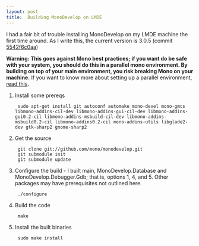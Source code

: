 ```yaml
---
layout: post
title:  Building MonoDevelop on LMDE 
---
```


I had a fair bit of trouble installing MonoDevelop on my LMDE machine the first time around. As I write this, the current version is 3.0.5 (commit [5542f6c0aa](https://github.com/mono/monodevelop/commit/5542f6c0aaa19e016f627f8bb202494c1db68888))

**Warning: This goes against Mono best practices; if you want do be safe with your system, you should do this in a parallel mono environment. By building on top of your main environment, you risk breaking Mono on your machine.** If you want to know more about setting up a parallel environment, [read this](http://www.mono-project.com/Parallel_Mono_Environments).

1. Install some prereqs

		sudo apt-get install git autoconf automake mono-devel mono-gmcs libmono-addins-cil-dev libmono-addins-gui-cil-dev libmono-addins-gui0.2-cil libmono-addins-msbuild-cil-dev libmono-addins-msbuild0.2-cil libmono-addins0.2-cil mono-addins-utils libglade2-dev gtk-sharp2 gnome-sharp2


2. Get the source

		git clone git://github.com/mono/monodevelop.git
		git submodule init
		git submodule update


3. Configure the build - I built main, MonoDevelop.Database and MonoDevelop.Debugger.Gdb; that is, options 1, 4, and 5. Other packages may have prerequisites not outlined here.

		./configure


4. Build the code

		make


5. Install the built binaries

		sudo make install